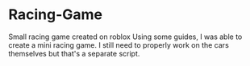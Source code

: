 # Racing-Game
Small racing game created on roblox
Using some guides, I was able to create a mini racing game. I still need to properly work on the cars themselves but that's a separate script.

